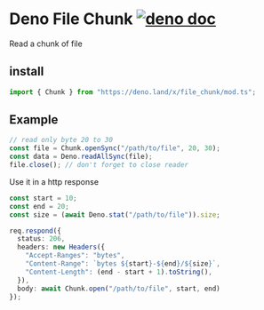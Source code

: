 # Deno File Chunk [![deno doc](https://doc.deno.land/badge.svg)](https://doc.deno.land/https/deno.land/x/file_chunk/mod.ts)

Read a chunk of file

## install

```ts
import { Chunk } from "https://deno.land/x/file_chunk/mod.ts";
```

## Example
 
```ts
// read only byte 20 to 30
const file = Chunk.openSync("/path/to/file", 20, 30);
const data = Deno.readAllSync(file);
file.close(); // don't forget to close reader
```

Use it in a http response

```ts 
const start = 10;
const end = 20;
const size = (await Deno.stat("/path/to/file")).size;

req.respond({
  status: 206,
  headers: new Headers({
    "Accept-Ranges": "bytes",
    "Content-Range": `bytes ${start}-${end}/${size}`,
    "Content-Length": (end - start + 1).toString(),
  }),
  body: await Chunk.open("/path/to/file", start, end)
});
```